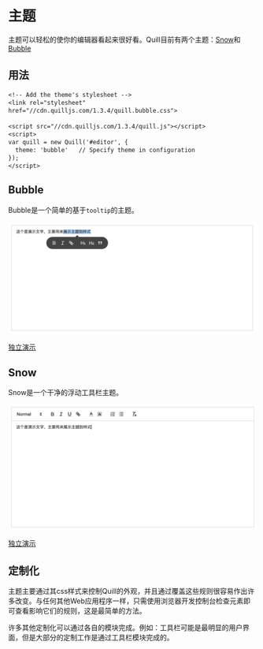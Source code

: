 # 主题

主题可以轻松的使你的编辑器看起来很好看。Quill目前有两个主题：[Snow]()和[Bubble]()

## 用法

```
<!-- Add the theme's stylesheet -->
<link rel="stylesheet" href="//cdn.quilljs.com/1.3.4/quill.bubble.css">

<script src="//cdn.quilljs.com/1.3.4/quill.js"></script>
<script>
var quill = new Quill('#editor', {
  theme: 'bubble'   // Specify theme in configuration
});
</script>
```

## Bubble

Bubble是一个简单的基于`tooltip`的主题。

![](../img/bubble.jpg)

[独立演示](https://quilljs.com/standalone/bubble/)

## Snow

Snow是一个干净的浮动工具栏主题。

![](../img/snow.jpg)

[独立演示](https://quilljs.com/standalone/snow/)

## 定制化

主题主要通过其css样式来控制Quill的外观，并且通过覆盖这些规则很容易作出许多改变。与任何其他Web应用程序一样，只需使用浏览器开发控制台检查元素即可查看影响它们的规则，这是最简单的方法。

许多其他定制化可以通过各自的模块完成。例如：工具栏可能是最明显的用户界面，但是大部分的定制工作是通过工具栏模块完成的。
